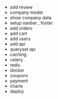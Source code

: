 - add review
- company model
- show company data
- setup navbar , footer
- add orders
- add cart
- add users
- add api 
- queryset api 
- caching
- celery 
- redis
- docker
- coupons
- payment 
- charts 
- deploy 